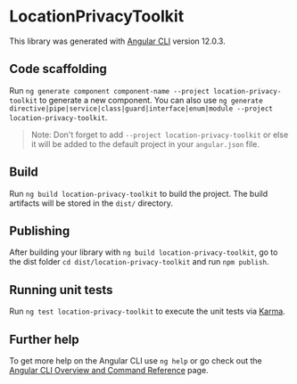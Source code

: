 # LocationPrivacyToolkit

This library was generated with [Angular CLI](https://github.com/angular/angular-cli) version 12.0.3.

## Code scaffolding

Run `ng generate component component-name --project location-privacy-toolkit` to generate a new component. You can also use `ng generate directive|pipe|service|class|guard|interface|enum|module --project location-privacy-toolkit`.
> Note: Don't forget to add `--project location-privacy-toolkit` or else it will be added to the default project in your `angular.json` file. 

## Build

Run `ng build location-privacy-toolkit` to build the project. The build artifacts will be stored in the `dist/` directory.

## Publishing

After building your library with `ng build location-privacy-toolkit`, go to the dist folder `cd dist/location-privacy-toolkit` and run `npm publish`.

## Running unit tests

Run `ng test location-privacy-toolkit` to execute the unit tests via [Karma](https://karma-runner.github.io).

## Further help

To get more help on the Angular CLI use `ng help` or go check out the [Angular CLI Overview and Command Reference](https://angular.io/cli) page.
